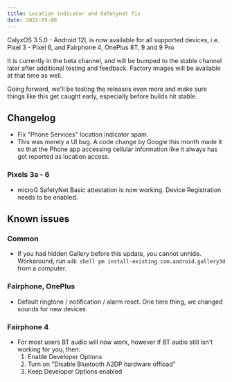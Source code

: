 ```yaml
---
title: Location indicator and Safetynet fix
date: 2022-05-06
---
```


CalyxOS 3.5.0 - Android 12L is now available for all supported devices, i.e. Pixel 3 - Pixel 6, and Fairphone 4, OnePlus 8T, 9 and 9 Pro

It is currently in the beta channel, and will be bumped to the stable channel later after additional testing and feedback. Factory images will be available at that time as well.

Going forward, we'll be testing the releases even more and make sure things like this get caught early, especially before builds hit stable.

## Changelog
* Fix "Phone Services" location indicator spam.
* This was merely a UI bug. A code change by Google this month made it so that the Phone app
  accessing cellular information like it always has got reported as location access.

### Pixels 3a - 6
* microG SafetyNet Basic attestation is now working. Device Registration needs to be enabled.

## Known issues
### Common
* If you had hidden Gallery before this update, you cannot unhide. Workaround, run `adb shell pm install-existing com.android.gallery3d` from a computer.

### Fairphone, OnePlus
* Default ringtone / notification / alarm reset. One time thing, we changed sounds for new devices

### Fairphone 4
* For most users BT audio will now work, however if BT audio still isn't working for you, then:
  1. Enable Developer Options
  2. Turn on "Disable Bluetooth A2DP hardware offload"
  3. Keep Developer Options enabled
